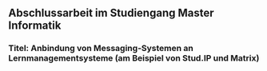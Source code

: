 ## Abschlussarbeit im Studiengang Master Informatik
### Titel: Anbindung von Messaging-Systemen an Lernmanagementsysteme (am Beispiel von Stud.IP und Matrix)
